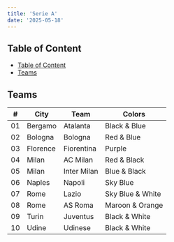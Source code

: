 ```yaml
---
title: 'Serie A'
date: '2025-05-18'
---
```


## Table of Content

- [Table of Content](#table-of-content)
- [Teams](#teams)

## Teams

| #   | City     | Team        | Colors           |
| --- | -------- | ----------- | ---------------- |
| 01  | Bergamo  | Atalanta    | Black & Blue     |
| 02  | Bologna  | Bologna     | Red & Blue       |
| 03  | Florence | Fiorentina  | Purple           |
| 04  | Milan    | AC Milan    | Red & Black      |
| 05  | Milan    | Inter Milan | Blue & Black     |
| 06  | Naples   | Napoli      | Sky Blue         |
| 07  | Rome     | Lazio       | Sky Blue & White |
| 08  | Rome     | AS Roma     | Maroon & Orange  |
| 09  | Turin    | Juventus    | Black & White    |
| 10  | Udine    | Udinese     | Black & White    |
